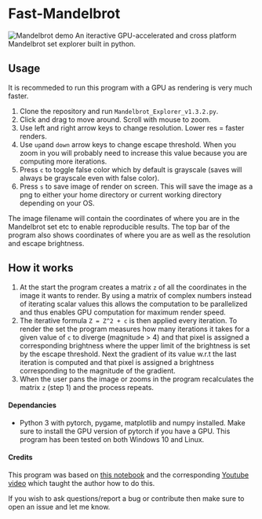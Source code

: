 # Fast-Mandelbrot
![Mandelbrot demo](https://user-images.githubusercontent.com/86885371/151717624-7b03822b-3f3b-431f-9d72-5c1f7f67354c.jpg)
An iteractive GPU-accelerated and cross platform Mandelbrot set explorer built in python.

## Usage
It is recommeded to run this program with a GPU as rendering is very much faster.
1. Clone the repository and run `Mandelbrot_Explorer_v1.3.2.py`.
2. Click and drag to move around. Scroll with mouse to zoom.
3. Use left and right arrow keys to change resolution. Lower res = faster renders.
4. Use `up`and `down` arrow keys to change escape threshold. When you zoom in you will probably need to increase this value because you are computing more iterations.
5. Press `c` to toggle false color which by default is grayscale (saves will always be grayscale even with false color).
6. Press `s` to save image of render on screen. This will save the image as a png to either your home directory or current working directory depending on your OS. 

The image filename will contain the coordinates of where you are in the Mandelbrot set etc to enable reproducible results.
The top bar of the program also shows coordinates of where you are as well as the resolution and escape brightness.

## How it works
1. At the start the program creates a matrix `z` of all the coordinates in the image it wants to render. By using a matrix of complex numbers instead of iterating scalar values this allows the computation to be parallelized and thus enables GPU computation for maximum render speed.
2. The iterative formula `Z = Z^2 + c` is then applied every iteration.  To render the set the program measures how many iterations it takes for a given value of `c` to diverge (magnitude > 4) and that pixel is assigned a corresponding brightness where the upper limit of the brightness is set by the escape threshold. Next the gradient of its value w.r.t the last iteration is computed and that pixel is assigned a brightness corresponding to the magnitude of the gradient.
3. When the user pans the image or zooms in the program recalculates the matrix `z` (step 1) and the process repeats.

#### Dependancies
* Python 3 with pytorch, pygame, matplotlib and numpy installed. Make sure to install the GPU version of pytorch if you have a GPU.
This program has been tested on both Windows 10 and Linux.

#### Credits
This program was based on [this notebook](https://github.com/mnd-af/src/blob/master/2020/07/14/Mandelbrot.ipynb) and the corresponding [Youtube video](https://youtu.be/GvVYKoX1g2s) which taught the author how to do this.

If you wish to ask questions/report a bug or contribute then make sure to open an issue and let me know.

